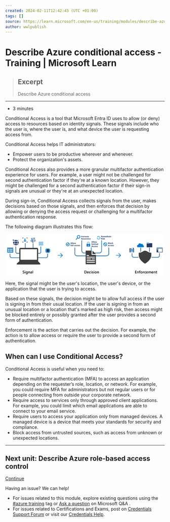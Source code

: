 ```yaml
---
created: 2024-02-11T12:42:43 (UTC +01:00)
tags: []
source: https://learn.microsoft.com/en-us/training/modules/describe-azure-identity-access-security/5-conditional-access
author: wwlpublish
---
```


# Describe Azure conditional access - Training | Microsoft Learn

> ## Excerpt
> Describe Azure conditional access

---
-   3 minutes

Conditional Access is a tool that Microsoft Entra ID uses to allow (or deny) access to resources based on identity signals. These signals include who the user is, where the user is, and what device the user is requesting access from.

Conditional Access helps IT administrators:

-   Empower users to be productive wherever and whenever.
-   Protect the organization's assets.

Conditional Access also provides a more granular multifactor authentication experience for users. For example, a user might not be challenged for second authentication factor if they're at a known location. However, they might be challenged for a second authentication factor if their sign-in signals are unusual or they're at an unexpected location.

During sign-in, Conditional Access collects signals from the user, makes decisions based on those signals, and then enforces that decision by allowing or denying the access request or challenging for a multifactor authentication response.

The following diagram illustrates this flow:

![Diagram showing the conditional access flow of a signal leading to a decision, leading to enforcement.](Describe%20Azure%20conditional%20access%20-%20Training%20%20Microsoft%20Learn/conditional-access-9bd268b8.png)

Here, the signal might be the user's location, the user's device, or the application that the user is trying to access.

Based on these signals, the decision might be to allow full access if the user is signing in from their usual location. If the user is signing in from an unusual location or a location that's marked as high risk, then access might be blocked entirely or possibly granted after the user provides a second form of authentication.

Enforcement is the action that carries out the decision. For example, the action is to allow access or require the user to provide a second form of authentication.

## When can I use Conditional Access?

Conditional Access is useful when you need to:

-   Require multifactor authentication (MFA) to access an application depending on the requester’s role, location, or network. For example, you could require MFA for administrators but not regular users or for people connecting from outside your corporate network.
-   Require access to services only through approved client applications. For example, you could limit which email applications are able to connect to your email service.
-   Require users to access your application only from managed devices. A managed device is a device that meets your standards for security and compliance.
-   Block access from untrusted sources, such as access from unknown or unexpected locations.

___

## Next unit: Describe Azure role-based access control

[Continue](https://learn.microsoft.com/en-us/training/modules/describe-azure-identity-access-security/6-role-based-access-control/)

Having an issue? We can help!

-   For issues related to this module, explore existing questions using the [#azure training](https://aka.ms/azure-fundamentals-qna) tag or [Ask a question](https://aka.ms/qnaaztraining) on Microsoft Q&A .
-   For issues related to Certifications and Exams, post on [Credentials Support Forum](https://aka.ms/pilot-certifications-forums) or visit our [Credentials Help](https://aka.ms/pilot-cert-help).
